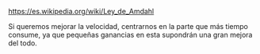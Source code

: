 https://es.wikipedia.org/wiki/Ley_de_Amdahl

Si queremos mejorar la velocidad, centrarnos en la parte que más tiempo consume, ya que pequeñas ganancias en esta supondrán una gran mejora del todo.
